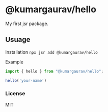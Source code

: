 # @kumargaurav/hello

My first jsr package.

## Usuage

Installation
`npx jsr add @kumargaurav/hello`

Example

```js
import { hello } from "@kumargaurav/hello";

hello('your-name')
```

### License

MIT
